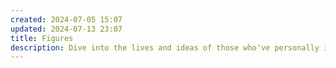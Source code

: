 ```yaml
---
created: 2024-07-05 15:07
updated: 2024-07-13 23:07
title: Figures
description: Dive into the lives and ideas of those who've personally intrigued and inspired me. This section of my digital garden features in-depth profiles, analyses of their work, explorations of their ideas, and reflections on their legacies. It's a space to gain inspiration, expand your knowledge, connect with history, and cultivate critical thinking.
---
```

